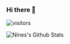 ### Hi there 👋

![visitors](https://visitor-badge.glitch.me/badge?page_id=whitelionx.visitor-badge)

<!--
**whitelionx/whitelionx** is a ✨ _special_ ✨ repository because its `README.md` (this file) appears on your GitHub profile.

Here are some ideas to get you started:

- 🔭 I’m currently working on ...
- 🌱 I’m currently learning ...
- 👯 I’m looking to collaborate on ...
- 🤔 I’m looking for help with ...
- 💬 Ask me about ...
- 📫 How to reach me: ...
- 😄 Pronouns: ...
- ⚡ Fun fact: ...
-->

![Nines's Github Stats](https://github-readme-stats.vercel.app/api?username=whitelionx&show_icons=true&theme=prussian)
